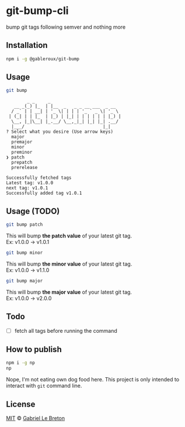 # git-bump-cli

bump git tags following semver and nothing more

## Installation

```bash
npm i -g @gableroux/git-bump
```

## Usage

```bash
git bump
```

```
        _ _     _
   __ _(_) |_  | |__  _   _ _ __ ___  _ __
  / _` | | __| | '_ \| | | | '_ ` _ \| '_ \
 | (_| | | |_  | |_) | |_| | | | | | | |_) |
  \__, |_|\__| |_.__/ \__,_|_| |_| |_| .__/
  |___/                              |_|
? Select what you desire (Use arrow keys)
  major
  premajor
  minor
  preminor
❯ patch
  prepatch
  prerelease
```

```
Successfully fetched tags
Latest tag: v1.0.0
next tag: v1.0.1
Successfully added tag v1.0.1
```

## Usage (TODO)

```bash
git bump patch
```

This will bump **the patch value** of your latest git tag.  
Ex: v1.0.0 -> v1.0.1

```bash
git bump minor
```

This will bump **the minor value** of your latest git tag.  
Ex: v1.0.0 -> v1.1.0

```bash
git bump major
```

This will bump **the major value** of your latest git tag.  
Ex: v1.0.0 -> v2.0.0

## Todo

- [ ] fetch all tags before running the command

## How to publish

```bash
npm i -g np
np
```

Nope, I'm not eating own dog food here. This project is only intended to interact with `git` command line.

## License

[MIT](LICENSE.md) © [Gabriel Le Breton](https://gableroux.com)

